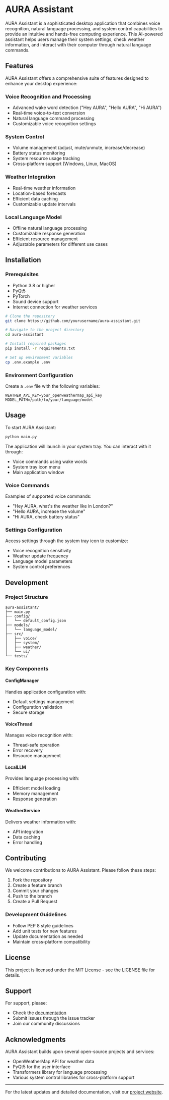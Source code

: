 # AURA Assistant

AURA Assistant is a sophisticated desktop application that combines voice recognition, natural language processing, and system control capabilities to provide an intuitive and hands-free computing experience. This AI-powered assistant helps users manage their system settings, check weather information, and interact with their computer through natural language commands.

## Features

AURA Assistant offers a comprehensive suite of features designed to enhance your desktop experience:

### Voice Recognition and Processing
- Advanced wake word detection ("Hey AURA", "Hello AURA", "Hi AURA")
- Real-time voice-to-text conversion
- Natural language command processing
- Customizable voice recognition settings

### System Control
- Volume management (adjust, mute/unmute, increase/decrease)
- Battery status monitoring
- System resource usage tracking
- Cross-platform support (Windows, Linux, MacOS)

### Weather Integration
- Real-time weather information
- Location-based forecasts
- Efficient data caching
- Customizable update intervals

### Local Language Model
- Offline natural language processing
- Customizable response generation
- Efficient resource management
- Adjustable parameters for different use cases

## Installation

### Prerequisites
- Python 3.8 or higher
- PyQt5
- PyTorch
- Sound device support
- Internet connection for weather services

```bash
# Clone the repository
git clone https://github.com/yourusername/aura-assistant.git

# Navigate to the project directory
cd aura-assistant

# Install required packages
pip install -r requirements.txt

# Set up environment variables
cp .env.example .env
```

### Environment Configuration
Create a `.env` file with the following variables:
```
WEATHER_API_KEY=your_openweathermap_api_key
MODEL_PATH=/path/to/your/language/model
```

## Usage

To start AURA Assistant:

```bash
python main.py
```

The application will launch in your system tray. You can interact with it through:
- Voice commands using wake words
- System tray icon menu
- Main application window

### Voice Commands
Examples of supported voice commands:
- "Hey AURA, what's the weather like in London?"
- "Hello AURA, increase the volume"
- "Hi AURA, check battery status"

### Settings Configuration
Access settings through the system tray icon to customize:
- Voice recognition sensitivity
- Weather update frequency
- Language model parameters
- System control preferences

## Development

### Project Structure
```
aura-assistant/
├── main.py
├── config/
│   └── default_config.json
├── models/
│   └── language_model/
├── src/
│   ├── voice/
│   ├── system/
│   ├── weather/
│   └── ui/
└── tests/
```

### Key Components

#### ConfigManager
Handles application configuration with:
- Default settings management
- Configuration validation
- Secure storage

#### VoiceThread
Manages voice recognition with:
- Thread-safe operation
- Error recovery
- Resource management

#### LocalLLM
Provides language processing with:
- Efficient model loading
- Memory management
- Response generation

#### WeatherService
Delivers weather information with:
- API integration
- Data caching
- Error handling

## Contributing

We welcome contributions to AURA Assistant. Please follow these steps:

1. Fork the repository
2. Create a feature branch
3. Commit your changes
4. Push to the branch
5. Create a Pull Request

### Development Guidelines
- Follow PEP 8 style guidelines
- Add unit tests for new features
- Update documentation as needed
- Maintain cross-platform compatibility

## License

This project is licensed under the MIT License - see the LICENSE file for details.

## Support

For support, please:
- Check the [documentation](docs/index.md)
- Submit issues through the issue tracker
- Join our community discussions

## Acknowledgments

AURA Assistant builds upon several open-source projects and services:
- OpenWeatherMap API for weather data
- PyQt5 for the user interface
- Transformers library for language processing
- Various system control libraries for cross-platform support

---

For the latest updates and detailed documentation, visit our [project website](https://aura-assistant.example.com).